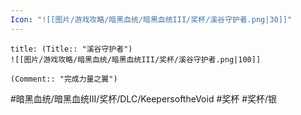 ```yaml
---
Icon: "![[图片/游戏攻略/暗黑血统/暗黑血统III/奖杯/溪谷守护者.png|30]]"
---
```

```ad-common-silver-trophy
title: (Title:: "溪谷守护者")
![[图片/游戏攻略/暗黑血统/暗黑血统III/奖杯/溪谷守护者.png|100]]

(Comment:: "完成力量之翼")
```

#暗黑血统/暗黑血统III/奖杯/DLC/KeepersoftheVoid #奖杯 #奖杯/银
